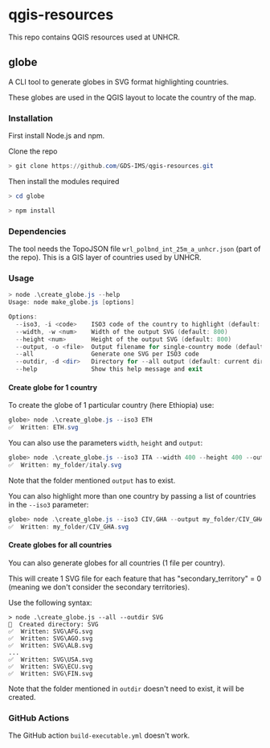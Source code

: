 # qgis-resources

This repo contains QGIS resources used at UNHCR.

## globe

A CLI tool to generate globes in SVG format highlighting countries.

These globes are used in the QGIS layout to locate the country of the map.

### Installation

First install Node.js and npm.


Clone the repo

```powershell
> git clone https://github.com/GDS-IMS/qgis-resources.git
```


Then install the modules required

```powershell
> cd globe

> npm install
```

### Dependencies

The tool needs the TopoJSON file `wrl_polbnd_int_25m_a_unhcr.json` (part of the repo). This is a GIS layer of countries used by UNHCR.

### Usage

```powershell
> node .\create_globe.js --help
Usage: node make_globe.js [options]

Options:
  --iso3, -i <code>    ISO3 code of the country to highlight (default: ETH)
  --width, -w <num>    Width of the output SVG (default: 800)
  --height <num>       Height of the output SVG (default: 800)
  --output, -o <file>  Output filename for single-country mode (default: <ISO3>.svg)
  --all                Generate one SVG per ISO3 code
  --outdir, -d <dir>   Directory for --all output (default: current directory)
  --help               Show this help message and exit

```

#### Create globe for 1 country

To create the globe of 1 particular country (here Ethiopia) use:

```powershell
globe> node .\create_globe.js --iso3 ETH
✅  Written: ETH.svg
```

You can also use the parameters `width`, `height` and `output`:

```powershell
globe> node .\create_globe.js --iso3 ITA --width 400 --height 400 --output my_folder/italy.svg
✅  Written: my_folder/italy.svg
```
Note that the folder mentioned `output` has to exist.

You can also highlight more than one country by passing a list of countries in the `--iso3` parameter:

```powershell
globe> node .\create_globe.js --iso3 CIV,GHA --output my_folder/CIV_GHA.svg
✅  Written: my_folder/CIV_GHA.svg
```

#### Create globes for all countries

You can also generate globes for all countries (1 file per country).

This will create 1 SVG file for each feature that has "secondary_territory" = 0 (meaning we don't consider the secondary territories).

Use the following syntax:

```
> node .\create_globe.js --all --outdir SVG
📁  Created directory: SVG
✅  Written: SVG\AFG.svg
✅  Written: SVG\AGO.svg
✅  Written: SVG\ALB.svg
...
✅  Written: SVG\USA.svg
✅  Written: SVG\ECU.svg
✅  Written: SVG\FIN.svg
```

Note that the folder mentioned in `outdir` doesn't need to exist, it will be created.

### GitHub Actions

The GitHub action `build-executable.yml` doesn't work.